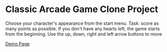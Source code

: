 # Classic Arcade Game Clone Project

Choose your character's appearance from the start menu. Task: score as many points as possible. If you don't have any hearts left, the game starts from the beginning. Use the up, down, right and left arrow buttons to move

[Demo Page](https://the-darkesttt.github.io/frontend-nanodegree-arcade-game/)